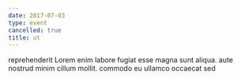 ```yaml
---
date: 2017-07-03
type: event
cancelled: true
title: ut
---
```

reprehenderit Lorem enim labore fugiat esse magna sunt aliqua. aute nostrud minim cillum mollit. commodo eu ullamco occaecat sed